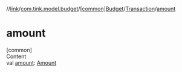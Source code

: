 //[link](../../../index.md)/[com.tink.model.budget](../../index.md)/[[common]Budget](../index.md)/[Transaction](index.md)/[amount](amount.md)



# amount  
[common]  
Content  
val [amount](amount.md): [Amount](../../../com.tink.model.misc/[common]-amount/index.md)  



